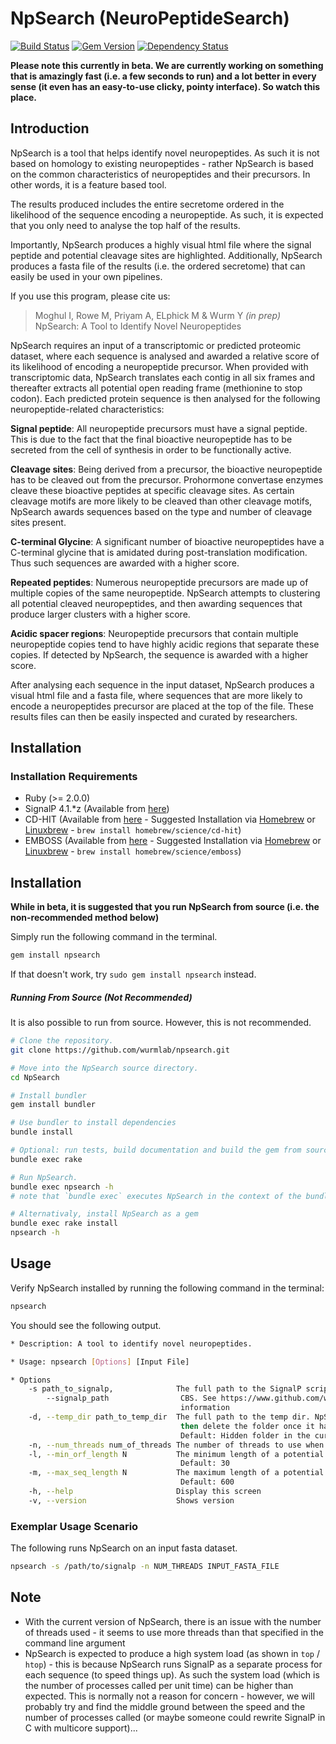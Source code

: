 # NpSearch (NeuroPeptideSearch)
[![Build Status](https://travis-ci.org/wurmlab/NpSearch.svg?branch=master)](https://travis-ci.org/wurmlab/NpSearch)
[![Gem Version](https://badge.fury.io/rb/npsearch.svg)](http://badge.fury.io/rb/npsearch)
[![Dependency Status](https://gemnasium.com/wurmlab/NpSearch.svg)](https://gemnasium.com/wurmlab/NpSearch)

<strong>Please note this currently in beta. We are currently working on something that is amazingly fast (i.e. a few seconds to run) and a lot better in every sense (it even has an easy-to-use clicky, pointy interface). So watch this place.</strong>

## Introduction
NpSearch is a tool that helps identify novel neuropeptides. As such it is not based on homology to existing neuropeptides - rather NpSearch is based on the common characteristics of neuropeptides and their precursors. In other words, it is a feature based tool.

The results produced includes the entire secretome ordered in the likelihood of the sequence encoding a neuropeptide. As such, it is expected that you only need to analyse the top half of the results. 

Importantly, NpSearch produces a highly visual html file where the signal peptide and potential cleavage sites are highlighted. Additionally, NpSearch produces a fasta file of the results (i.e. the ordered secretome) that can easily be used in your own pipelines.

If you use this program, please cite us:

>Moghul I, Rowe M, Priyam A, ELphick M & Wurm Y <em>(in prep)</em> NpSearch: A Tool to Identify Novel Neuropeptides

NpSearch requires an input of a transcriptomic or predicted proteomic dataset, where each sequence is analysed and awarded a relative score of its likelihood of encoding a neuropeptide precursor. When provided with transcriptomic data, NpSearch translates each contig in all six frames and thereafter extracts all potential open reading frame (methionine to stop codon). Each predicted protein sequence is then analysed for the following neuropeptide-related characteristics:

**Signal peptide**: All neuropeptide precursors must have a signal peptide. This is due to the fact that the final bioactive neuropeptide has to be secreted from the cell of synthesis in order to be functionally active.

**Cleavage sites**: Being derived from a precursor, the bioactive neuropeptide has to be cleaved out from the precursor. Prohormone convertase enzymes cleave these bioactive peptides at specific cleavage sites. As certain cleavage motifs are more likely to be cleaved than other cleavage motifs, NpSearch awards sequences based on the type and number of cleavage sites present.

**C-terminal Glycine**: A significant number of bioactive neuropeptides have a C-terminal glycine that is amidated during post-translation modification. Thus such sequences are awarded with a higher score.

**Repeated peptides**: Numerous neuropeptide precursors are made up of multiple copies of the same neuropeptide. NpSearch attempts to clustering all potential cleaved neuropeptides, and then awarding sequences that produce larger clusters with a higher score.

**Acidic spacer regions**: Neuropeptide precursors that contain multiple neuropeptide copies tend to have highly acidic regions that separate these copies. If detected by NpSearch, the sequence is awarded with a higher score.


After analysing each sequence in the input dataset, NpSearch produces a visual html file and a fasta file, where sequences that are more likely to encode a neuropeptides precursor are placed at the top of the file. These results files can then be easily inspected and curated by researchers.







## Installation

### Installation Requirements
* Ruby (>= 2.0.0)
* SignalP 4.1.*z (Available from [here](http://www.cbs.dtu.dk/cgi-bin/nph-sw_request?signalp))
* CD-HIT (Available from [here](http://weizhongli-lab.org/cd-hit/) - Suggested Installation via [Homebrew](http://brew.sh) or [Linuxbrew](http://linuxbrew.sh) - `brew install homebrew/science/cd-hit`)
* EMBOSS (Available from [here](http://emboss.sourceforge.net) - Suggested Installation via [Homebrew](http://brew.sh) or [Linuxbrew](http://linuxbrew.sh) - `brew install homebrew/science/emboss`)


## Installation

<strong>While in beta, it is suggested that you run NpSearch from source (i.e. the non-recommended method below)</strong>

Simply run the following command in the terminal.

```bash
gem install npsearch
```

If that doesn't work, try `sudo gem install npsearch` instead.

##### Running From Source (Not Recommended)
It is also possible to run from source. However, this is not recommended.

```bash
# Clone the repository.
git clone https://github.com/wurmlab/npsearch.git

# Move into the NpSearch source directory.
cd NpSearch

# Install bundler
gem install bundler

# Use bundler to install dependencies
bundle install

# Optional: run tests, build documentation and build the gem from source
bundle exec rake

# Run NpSearch.
bundle exec npsearch -h
# note that `bundle exec` executes NpSearch in the context of the bundle

# Alternativaly, install NpSearch as a gem
bundle exec rake install
npsearch -h
```




## Usage
Verify NpSearch installed by running the following command in the terminal:

```bash
npsearch
```

You should see the following output.

```bash
* Description: A tool to identify novel neuropeptides.

* Usage: npsearch [Options] [Input File]

* Options
    -s path_to_signalp,              The full path to the SignalP script. This can be downloaded from
        --signalp_path                CBS. See https://www.github.com/wurmlab/NpSearch for more
                                      information
    -d, --temp_dir path_to_temp_dir  The full path to the temp dir. NpSearch will create the folder and
                                      then delete the folder once it has finished using them.
                                      Default: Hidden folder in the current working directory
    -n, --num_threads num_of_threads The number of threads to use when analysing the input file
    -l, --min_orf_length N           The minimum length of a potential neuropeptide precursor.
                                      Default: 30
    -m, --max_seq_length N           The maximum length of a potential neuropeptide precursor.
                                      Default: 600
    -h, --help                       Display this screen
    -v, --version                    Shows version
```


### Exemplar Usage Scenario
The following runs NpSearch on an input fasta dataset.

```bash
npsearch -s /path/to/signalp -n NUM_THREADS INPUT_FASTA_FILE
```

## Note

- With the current version of NpSearch, there is an issue with the number of threads used - it seems to use more threads than that specified in the command line argument 
- NpSearch is expected to produce a high system load (as shown in `top` / `htop`) - this is because NpSearch runs SignalP as a separate process for each sequence (to speed things up). As such the system load (which is the number of processes called per unit time) can be higher than expected. This is normally not a reason for concern - however, we will probably try and find the middle ground between the speed and the number of processes called (or maybe someone could rewrite SignalP in C with multicore support)...